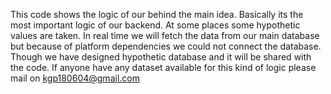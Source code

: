 This code shows the logic of our behind the main idea. Basically its the most important logic of our backend. At some places some hypothetic values are taken. In real time we will fetch the data from our main database but because of platform dependencies we could not connect the database. Though we have designed hypothetic database and it will be shared with the code.
If anyone have any dataset available for this kind of logic please mail on kgp180604@gmail.com
